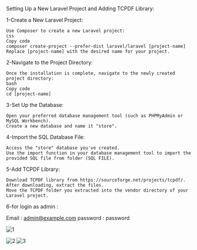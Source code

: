 Setting Up a New Laravel Project and Adding TCPDF Library:
  
  1-Create a New Laravel Project:
    
    Use Composer to create a new Laravel project:
    css
    Copy code
    composer create-project --prefer-dist laravel/laravel [project-name]
    Replace [project-name] with the desired name for your project.
  
  2-Navigate to the Project Directory:
  
    Once the installation is complete, navigate to the newly created project directory:
    bash
    Copy code
    cd [project-name]
  
  3-Set Up the Database:
  
    Open your preferred database management tool (such as PHPMyAdmin or MySQL Workbench).
    Create a new database and name it "store".
    
  4-Import the SQL Database File:
  
    Access the "store" database you've created.
    Use the import function in your database management tool to import the provided SQL file from folder (SQL FILE).
 
  5-Add TCPDF Library:
  
    Download TCPDF library from https://sourceforge.net/projects/tcpdf/.
    After downloading, extract the files.
    Move the TCPDF folder you extracted into the vendor directory of your Laravel project.

6-for login as admin :
  
   Email : admin@example.com
   password : password
   
   ![1](https://github.com/MohamadAdnanAlokla/LaravelStore/assets/154502735/f90e80e3-6a26-4b37-bd32-45d6403f9e2e)

![2](https://github.com/MohamadAdnanAlokla/LaravelStore/assets/154502735/9a9b51c4-a664-4400-a4ec-034fa2ef05a2)
![3](https://github.com/MohamadAdnanAlokla/LaravelStore/assets/154502735/6d231a99-8965-458f-b2cd-c9ba0743027c)



   
